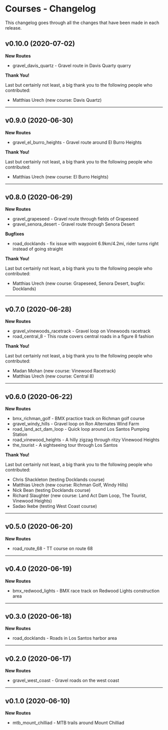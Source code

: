 # Courses - Changelog
This changelog goes through all the changes that have been made in each release.

## v0.10.0 (2020-07-02)

**New Routes**

* gravel_davis_quartz - Gravel route in Davis Quarty quarry

**Thank You!**

Last but certainly not least, a big thank you to the following people who contributed:

* Matthias Urech (new course: Davis Quartz)

---

## v0.9.0 (2020-06-30)

**New Routes**

* gravel_el_burro_heights - Gravel route around El Burro Heights

**Thank You!**

Last but certainly not least, a big thank you to the following people who contributed:

* Matthias Urech (new course: El Burro Heights)

---

## v0.8.0 (2020-06-29)

**New Routes**

* gravel_grapeseed - Gravel route through fields of Grapeseed
* gravel_senora_desert - Gravel route through Senora Desert

**Bugfixes**

* road_docklands - fix issue with waypoint 6.9km/4.2mi, rider turns right instead of going straight

**Thank You!**

Last but certainly not least, a big thank you to the following people who contributed:

* Matthias Urech (new course: Grapeseed, Senora Desert, bugfix: Docklands)

---

## v0.7.0 (2020-06-28)

**New Routes**

* gravel_vinewoods_racetrack - Gravel loop on Vinewoods racetrack
* road_central_8 - This route covers central roads in a figure 8 fashion

**Thank You!**

Last but certainly not least, a big thank you to the following people who contributed:

* Madan Mohan (new course: Vinewood Racetrack)
* Matthias Urech (new course: Central 8)

---

## v0.6.0 (2020-06-22)

**New Routes**

* bmx_richman_golf - BMX practice track on Richman golf course
* gravel_windy_hills - Gravel loop on Ron Alternates Wind Farm
* road_land_act_dam_loop - Quick loop around Los Santos Pumping Station
* road_vinewood_heights - A hilly zigzag through ritzy Vinewood Heights
* the_tourist - A sightseeing tour through Los Santos

**Thank You!**

Last but certainly not least, a big thank you to the following people who contributed:

* Chris Shackleton (testing Docklands course)
* Matthias Urech (new course: Richman Golf, Windy Hills)
* Nick Bean (testing Docklands course)
* Richard Slaughter​ (new course: Land Act Dam Loop, The Tourist, Vinewood Heights)
* Sadao Ikebe (testing West Coast course)

---

## v0.5.0 (2020-06-20)

**New Routes**

* road_route_68 - TT course on route 68

---

## v0.4.0 (2020-06-19)

**New Routes**

* bmx_redwood_lights - BMX race track on Redwood Lights construction area

---

## v0.3.0 (2020-06-18)

**New Routes**

* road_docklands - Roads in Los Santos harbor area

---

## v0.2.0 (2020-06-17)

**New Routes**

* gravel_west_coast - Gravel roads on the west coast

---

## v0.1.0 (2020-06-10)

**New Routes**

* mtb_mount_chilliad - MTB trails around Mount Chilliad
